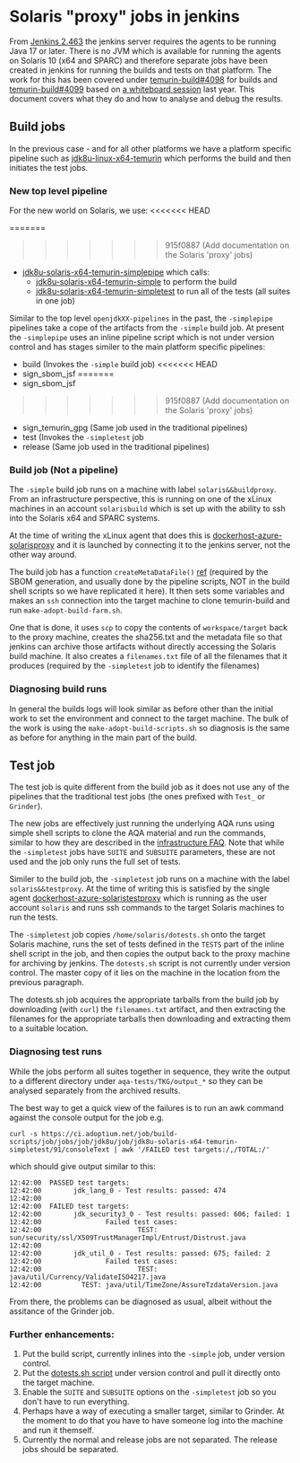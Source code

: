 # Solaris "proxy" jobs in jenkins

From [Jenkins 2.463](https://www.jenkins.io/blog/2024/06/11/require-java-17/)
the jenkins server requires the agents to be running Java 17 or later. There
is no JVM which is available for running the agents on Solaris 10 (x64 and
SPARC) and therefore separate jobs have been created in jenkins for running
the builds and tests on that platform. The work for this has been covered
under
[temurin-build#4098](https://github.com/adoptium/temurin-build/issues/4098)
for builds and
[temurin-build#4099](https://github.com/adoptium/temurin-build/issues/4099) based on [a whiteboard session](https://github.com/adoptium/infrastructure/issues/3742#issuecomment-2478948681)
last year. This document covers what they do and how to analyse and debug
the results.

## Build jobs

In the previous case - and for all other platforms we have a platform
specific pipeline such as
[jdk8u-linux-x64-temurin](https://ci.adoptium.net/job/build-scripts/job/jobs/job/jdk8u/job/jdk8u-linux-x64-temurin/)
which performs the build and then initiates the test jobs.

### New top level pipeline

For the new world on Solaris, we use:
<<<<<<< HEAD

=======
>>>>>>> 915f0887 (Add documentation on the Solaris 'proxy' jobs)
- [jdk8u-solaris-x64-temurin-simplepipe](https://ci.adoptium.net/job/build-scripts/job/jobs/job/jdk8u/job/jdk8u-solaris-x64-temurin-simplepipe/) which calls:
  - [jdk8u-solaris-x64-temurin-simple](https://ci.adoptium.net/job/build-scripts/job/jobs/job/jdk8u/job/jdk8u-solaris-x64-temurin-simple) to perform the build
  - [jdk8u-solaris-x64-temurin-simpletest](https://ci.adoptium.net/job/build-scripts/job/jobs/job/jdk8u/job/jdk8u-solaris-x64-temurin-simpletest/) to run all of the tests (all suites in one job)

Similar to the top level `openjdkXX-pipelines` in the past, the `-simplepipe`
pipelines take a cope of the artifacts from the `-simple` build job. At
present the `-simplepipe` uses an inline pipeline script which is not under
version control and has stages similer to the main platform specific
pipelines:

- build (Invokes the `-simple` build job)
<<<<<<< HEAD
- sign_sbom_jsf
=======
- sign_sbom_jsf 
>>>>>>> 915f0887 (Add documentation on the Solaris 'proxy' jobs)
- sign_temurin_gpg (Same job used in the traditional pipelines)
- test (Invokes the `-simpletest` job
- release (Same job used in the traditional pipelines)

### Build job (Not a pipeline)

The `-simple` build job runs on a machine with label `solaris&&buildproxy`.
From an infrastructure perspective, this is running on one of the xLinux
machines in an account `solarisbuild` which is set up with the ability to
ssh into the Solaris x64 and SPARC systems.

At the time of writing the xLinux agent that does this is
[dockerhost-azure-solarisproxy](https://ci.adoptium.net/computer/dockerhost%2Dazure%2Dsolarisproxy/)
and it is launched by connecting it to the jenkins server, not the other way
around.

The build job has a function `createMetaDataFile()`
[ref](https://github.com/adoptium/temurin-build/issues/4098#issuecomment-2654047953)
(required by the SBOM generation, and usually done by the pipeline scripts,
NOT in the build shell scripts so we have replicated it here).  It then sets
some variables and makes an `ssh` connection into the target machine to
clone temurin-build and run `make-adopt-build-farm.sh`.

One that is done, it uses `scp` to copy the contents of `workspace/target`
back to the proxy machine, creates the sha256.txt and the metadata file so
that jenkins can archive those artifacts without directly accessing the
Solaris build machine. It also creates a `filenames.txt` file of all the
filenames that it produces (required by the `-simpletest` job to identify
the filenames)

### Diagnosing build runs

In general the builds logs will look similar as before other than the
initial work to set the environment and connect to the target machine. The
bulk of the work is using the `make-adopt-build-scripts.sh` so diagnosis is
the same as before for anything in the main part of the build.

## Test job

The test job is quite different from the build job as it does not use any of
the pipelines that the traditional test jobs (the ones prefixed with `Test_` or
`Grinder`).

The new jobs are effectively just running the underlying AQA runs using
simple shell scripts to clone the AQA material and run the commands, similar
to how they are described in the
[infrastructure FAQ](https://github.com/adoptium/infrastructure/blob/master/FAQ.md#how-do-i-replicate-a-test-failure).
Note that while the `-simpletest` jobs have `SUITE` and `SUBSUITE`
parameters, these are not used and the job only runs the full set of tests.

Similer to the build job, the `-simpletest` job runs on a machine with the
label `solaris&&testproxy`. At the time of writing this is satisfied by the
single agent
[dockerhost-azure-solaristestproxy](https://ci.adoptium.net/computer/dockerhost%2Dazure%2Dsolaristestproxy/)
which is running as the user account `solaris` and runs ssh commands to the
target Solaris machines to run the tests.

The `-simpletest` job copies `/home/solaris/dotests.sh` onto the target
Solaris machine, runs the set of tests defined in the `TESTS` part of the
inline shell script in the job, and then copies the output back to the proxy
machine for archiving by jenkins.  The `dotests.sh` script is not currently
under version control.  The master copy of it lies on the machine in the
location from the previous paragraph.

The dotests.sh job acquires the appropriate tarballs from the build job by
downloading (with `curl`) the `filenames.txt` artifact, and then extracting
the filenames for the appropriate tarballs then downloading and extracting
them to a suitable location.

### Diagnosing test runs

While the jobs perform all suites together in sequence, they write the
output to a different directory under `aqa-tests/TKG/output_*` so they can
be analysed separately from the archived results.

The best way to get a quick view of the failures is to run an awk command
against the console output for the job e.g.

`curl -s https://ci.adoptium.net/job/build-scripts/job/jobs/job/jdk8u/job/jdk8u-solaris-x64-temurin-simpletest/91/consoleText | awk '/FAILED test targets:/,/TOTAL:/'`

which should give output similar to this:

```text
12:42:00  PASSED test targets:
12:42:00        jdk_lang_0 - Test results: passed: 474 
12:42:00  
12:42:00  FAILED test targets:
12:42:00        jdk_security3_0 - Test results: passed: 606; failed: 1 
12:42:00                Failed test cases: 
12:42:00                        TEST: sun/security/ssl/X509TrustManagerImpl/Entrust/Distrust.java
12:42:00
12:42:00        jdk_util_0 - Test results: passed: 675; failed: 2 
12:42:00                Failed test cases: 
12:42:00                        TEST: java/util/Currency/ValidateISO4217.java
12:42:00          TEST: java/util/TimeZone/AssureTzdataVersion.java
```

From there, the problems can be diagnosed as usual, albeit without the
assitance of the Grinder job.

### Further enhancements:

1. Put the build script, currently inlines into the `-simple` job, under version control.
2. Put the [dotests.sh script](https://github.com/adoptium/temurin-build/issues/4099#issuecomment-2622211222) under version control and pull it directly onto the target machine.
3. Enable the `SUITE` and `SUBSUITE` options on the `-simpletest` job so you don't have to run everything.
4. Perhaps have a way of executing a smaller target, similar to Grinder. At the moment to do that you have to have someone log into the machine and run it themself.
5. Currently the normal and release jobs are not separated. The release jobs should be separated.
